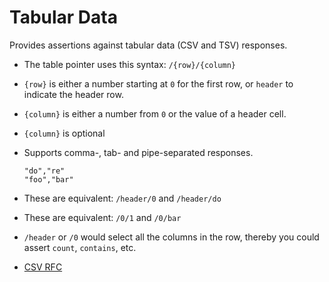 # Tabular Data

Provides assertions against tabular data (CSV and TSV) responses.

* The table pointer uses this syntax: `/{row}/{column}`
* `{row}` is either a number starting at `0` for the first row, or `header` to indicate the header row.
* `{column}` is either a number from `0` or the value of a header cell.
* `{column}` is optional
* Supports comma-, tab- and pipe-separated responses.

    ```csv
    "do","re"
    "foo","bar"
    ```

* These are equivalent: `/header/0` and `/header/do`
* These are equivalent: `/0/1` and `/0/bar`
* `/header` or `/0` would select all the columns in the row, thereby you could assert `count`, `contains`, etc.
* [CSV RFC](https://datatracker.ietf.org/doc/html/rfc4180)
